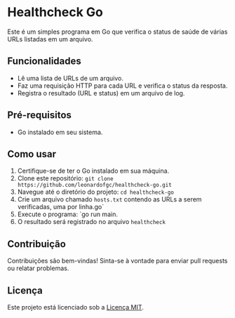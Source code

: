 # Healthcheck Go

Este é um simples programa em Go que verifica o status de saúde de várias URLs listadas em um arquivo.

## Funcionalidades

- Lê uma lista de URLs de um arquivo.
- Faz uma requisição HTTP para cada URL e verifica o status da resposta.
- Registra o resultado (URL e status) em um arquivo de log.

## Pré-requisitos

- Go instalado em seu sistema.

## Como usar

1. Certifique-se de ter o Go instalado em sua máquina.
2. Clone este repositório: `git clone https://github.com/leonardofgc/healthcheck-go.git`
3. Navegue até o diretório do projeto: `cd healthcheck-go`
4. Crie um arquivo chamado `hosts.txt` contendo as URLs a serem verificadas, uma por linha.go`
5. Execute o programa: `go run main.
6. O resultado será registrado no arquivo `healthcheck`

## Contribuição

Contribuições são bem-vindas! Sinta-se à vontade para enviar pull requests ou relatar problemas.

## Licença

Este projeto está licenciado sob a [Licença MIT](https://github.com/seu_usuario/healthcheck-go/blob/main/LICENSE).


